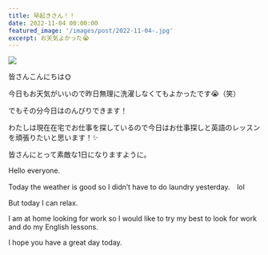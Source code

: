 ```yaml
---
title: 早起きさん！！
date: 2022-11-04 00:00:00
featured_image: '/images/post/2022-11-04-.jpg'
excerpt: お天気よかった😭
---
```


![](https://yutarochan.github.io/yurumina/images/post/2022-11-04-sky.jpg)

皆さんこんにちは🌞

今日もお天気がいいので昨日無理に洗濯しなくてもよかったです😭（笑）

でもその分今日はのんびりできます！

わたしは現在在宅でお仕事を探しているので今日はお仕事探しと英語のレッスンを頑張りたいと思います！✨

皆さんにとって素敵な1日になりますように。


Hello everyone.

Today the weather is good so I didn’t have to do laundry yesterday.　lol

But today I can relax.

I am at home looking for work so I would like to try my best to look for work and do my English lessons.

I hope you have a great day today.
